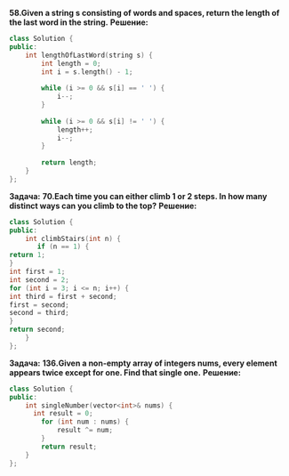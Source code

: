 **58.Given a string s consisting of words and spaces, return the length of the last word in the string.**
**Решение:**
```cpp
class Solution {
public:
    int lengthOfLastWord(string s) {
        int length = 0;
        int i = s.length() - 1;
        
        while (i >= 0 && s[i] == ' ') {
            i--;
        }
        
        while (i >= 0 && s[i] != ' ') {
            length++;
            i--;
        }
        
        return length;
    }
};
```
**Задача:**
**70.Each time you can either climb 1 or 2 steps. In how many distinct ways can you climb to the top?**
**Решение:**
```cpp
class Solution {
public:
    int climbStairs(int n) {
       if (n == 1) {
return 1;
}
int first = 1;
int second = 2;
for (int i = 3; i <= n; i++) {
int third = first + second;
first = second;
second = third;
}
return second; 
    }
};
```
**Задача:**
**136.Given a non-empty array of integers nums, every element appears twice except for one. Find that single one.**
**Решение:**
```cpp
class Solution {
public:
    int singleNumber(vector<int>& nums) {
      int result = 0;
        for (int num : nums) {
            result ^= num;
        }
        return result;  
    }
};
```